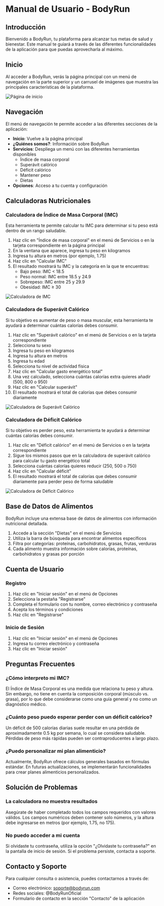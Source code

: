 # Manual de Usuario - BodyRun

## Introducción

Bienvenido a BodyRun, tu plataforma para alcanzar tus metas de salud y bienestar. Este manual te guiará a través de las diferentes funcionalidades de la aplicación para que puedas aprovecharla al máximo.

## Inicio

Al acceder a BodyRun, verás la página principal con un menú de navegación en la parte superior y un carrusel de imágenes que muestra las principales características de la plataforma.

![Página de inicio](../frontend/img/screenshots/inicio.png)

## Navegación

El menú de navegación te permite acceder a las diferentes secciones de la aplicación:

- **Inicio**: Vuelve a la página principal
- **¿Quiénes somos?**: Información sobre BodyRun
- **Servicios**: Despliega un menú con las diferentes herramientas disponibles
  - Índice de masa corporal
  - Superávit calórico
  - Déficit calórico
  - Mantener peso
  - Dietas
- **Opciones**: Acceso a tu cuenta y configuración

## Calculadoras Nutricionales

### Calculadora de Índice de Masa Corporal (IMC)

Esta herramienta te permite calcular tu IMC para determinar si tu peso está dentro de un rango saludable.

1. Haz clic en "Índice de masa corporal" en el menú de Servicios o en la tarjeta correspondiente en la página principal
2. En la ventana que aparece, ingresa tu peso en kilogramos
3. Ingresa tu altura en metros (por ejemplo, 1.75)
4. Haz clic en "Calcular IMC"
5. El resultado mostrará tu IMC y la categoría en la que te encuentras:
   - Bajo peso: IMC < 18.5
   - Peso normal: IMC entre 18.5 y 24.9
   - Sobrepeso: IMC entre 25 y 29.9
   - Obesidad: IMC ≥ 30

![Calculadora de IMC](../frontend/img/screenshots/imc.png)

### Calculadora de Superávit Calórico

Si tu objetivo es aumentar de peso o masa muscular, esta herramienta te ayudará a determinar cuántas calorías debes consumir.

1. Haz clic en "Superávit calórico" en el menú de Servicios o en la tarjeta correspondiente
2. Selecciona tu sexo
3. Ingresa tu peso en kilogramos
4. Ingresa tu altura en metros
5. Ingresa tu edad
6. Selecciona tu nivel de actividad física
7. Haz clic en "Calcular gasto energético total"
8. Una vez calculado, selecciona cuántas calorías extra quieres añadir (500, 800 o 950)
9. Haz clic en "Calcular superávit"
10. El resultado mostrará el total de calorías que debes consumir diariamente

![Calculadora de Superávit Calórico](../frontend/img/screenshots/superavit.png)

### Calculadora de Déficit Calórico

Si tu objetivo es perder peso, esta herramienta te ayudará a determinar cuántas calorías debes consumir.

1. Haz clic en "Déficit calórico" en el menú de Servicios o en la tarjeta correspondiente
2. Sigue los mismos pasos que en la calculadora de superávit calórico para calcular tu gasto energético total
3. Selecciona cuántas calorías quieres reducir (250, 500 o 750)
4. Haz clic en "Calcular déficit"
5. El resultado mostrará el total de calorías que debes consumir diariamente para perder peso de forma saludable

![Calculadora de Déficit Calórico](../frontend/img/screenshots/deficit.png)

## Base de Datos de Alimentos

BodyRun incluye una extensa base de datos de alimentos con información nutricional detallada.

1. Accede a la sección "Dietas" en el menú de Servicios
2. Utiliza la barra de búsqueda para encontrar alimentos específicos
3. Filtra por categorías: proteínas, carbohidratos, grasas, frutas, verduras
4. Cada alimento muestra información sobre calorías, proteínas, carbohidratos y grasas por porción

## Cuenta de Usuario

### Registro

1. Haz clic en "Iniciar sesión" en el menú de Opciones
2. Selecciona la pestaña "Registrarse"
3. Completa el formulario con tu nombre, correo electrónico y contraseña
4. Acepta los términos y condiciones
5. Haz clic en "Registrarse"

### Inicio de Sesión

1. Haz clic en "Iniciar sesión" en el menú de Opciones
2. Ingresa tu correo electrónico y contraseña
3. Haz clic en "Iniciar sesión"

## Preguntas Frecuentes

### ¿Cómo interpreto mi IMC?

El Índice de Masa Corporal es una medida que relaciona tu peso y altura. Sin embargo, no tiene en cuenta la composición corporal (músculo vs. grasa), por lo que debe considerarse como una guía general y no como un diagnóstico médico.

### ¿Cuánto peso puedo esperar perder con un déficit calórico?

Un déficit de 500 calorías diarias suele resultar en una pérdida de aproximadamente 0.5 kg por semana, lo cual se considera saludable. Pérdidas de peso más rápidas pueden ser contraproducentes a largo plazo.

### ¿Puedo personalizar mi plan alimenticio?

Actualmente, BodyRun ofrece cálculos generales basados en fórmulas estándar. En futuras actualizaciones, se implementarán funcionalidades para crear planes alimenticios personalizados.

## Solución de Problemas

### La calculadora no muestra resultados

Asegúrate de haber completado todos los campos requeridos con valores válidos. Los campos numéricos deben contener solo números, y la altura debe ingresarse en metros (por ejemplo, 1.75, no 175).

### No puedo acceder a mi cuenta

Si olvidaste tu contraseña, utiliza la opción "¿Olvidaste tu contraseña?" en la pantalla de inicio de sesión. Si el problema persiste, contacta a soporte.

## Contacto y Soporte

Para cualquier consulta o asistencia, puedes contactarnos a través de:

- Correo electrónico: soporte@bodyrun.com
- Redes sociales: @BodyRunOficial
- Formulario de contacto en la sección "Contacto" de la aplicación
